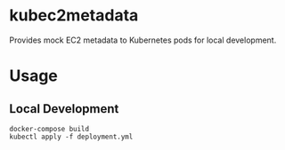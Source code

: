 # kubec2metadata
Provides mock EC2 metadata to Kubernetes pods for local development.

# Usage
## Local Development
    docker-compose build
    kubectl apply -f deployment.yml
